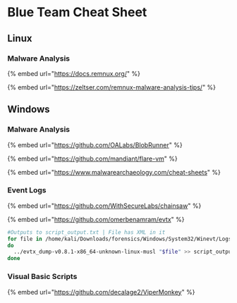 # Blue Team Cheat Sheet

## Linux

### Malware Analysis

{% embed url="https://docs.remnux.org/" %}

{% embed url="https://zeltser.com/remnux-malware-analysis-tips/" %}

## Windows

### Malware Analysis

{% embed url="https://github.com/OALabs/BlobRunner" %}

{% embed url="https://github.com/mandiant/flare-vm" %}

{% embed url="https://www.malwarearchaeology.com/cheat-sheets" %}

### Event Logs

{% embed url="https://github.com/WithSecureLabs/chainsaw" %}

{% embed url="https://github.com/omerbenamram/evtx" %}

```bash
#Outputs to script_output.txt | File has XML in it
for file in /home/kali/Downloads/forensics/Windows/System32/Winevt/Logs/*
do
  ../evtx_dump-v0.8.1-x86_64-unknown-linux-musl "$file" >> script_output.txt
done
```

### Visual Basic Scripts

{% embed url="https://github.com/decalage2/ViperMonkey" %}
